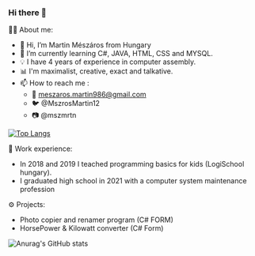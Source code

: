 ### Hi there 👋
👨‍💼 About me: 
- 👋 Hi, I’m Martin Mészáros from Hungary
- 🌱 I’m currently learning C#, JAVA, HTML, CSS and MYSQL. 
- 💡 I have 4 years of experience in computer assembly. 
- 📊 I'm maximalist, creative, exact and talkative. 
- 📫 How to reach me :
   - 📧 meszaros.martin986@gmail.com
   - 🐦 @MszrosMartin12
   - 📷 @mszmrtn

[![Top Langs](https://github-readme-stats.vercel.app/api/top-langs/?username=aredarn&layout=compact&show_icons=true&theme=merko)](https://github.com/anuraghazra/github-readme-stats)

💼 Work experience:
  - In 2018 and 2019 I teached programming basics for kids (LogiSchool hungary).
  - I graduated high school in 2021 with a computer system maintenance profession
  
⚙️ Projects:
  - Photo copier and renamer program (C# FORM)
  - HorsePower & Kilowatt converter (C# Form)

![Anurag's GitHub stats](https://github-readme-stats.vercel.app/api?username=aredarn&show_icons=true&theme=merko) 

